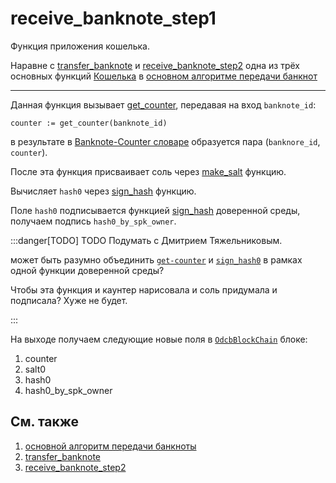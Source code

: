 # receive_banknote_step1

Функция
приложения 
кошелька.

Наравне с
[transfer_banknote](transfer-banknote.md)
и
[receive_banknote_step2](receive-banknote-step2.md)
одна из трёх основных функций
[Кошелька](../architecture/wallet/index.md)
в
[основном алгоритме передачи банкнот](../banknote/broadcast/algorithm.md)

- - - 

Данная функция вызывает
[get_counter](get-counter.md),
передавая на вход  `banknote_id`:
```
counter := get_counter(banknote_id)
```
в результате в
[Banknote-Counter словаре](../architecture/wallet/banknote-counter-dict.md)
образуется пара (`banknore_id`, `counter`).

После эта функция присваивает соль
через
[make_salt](make-salt.md)
функцию.

Вычисляет `hash0` через 
[sign_hash](sign-hash.md)
функцию.

Поле `hash0`
подписывается
функцией
[sign_hash](sign-hash.md)
доверенной среды,
получаем подпись `hash0_by_spk_owner`.

:::danger[TODO]
TODO Подумать с Дмитрием Тяжельниковым.

может быть разумно объединить
[`get-counter`](get-counter.md)
и  [`sign_hash0`](sign-hash.md)
в рамках одной функции доверенной среды?

Чтобы эта функция и каунтер нарисовала и соль придумала и подписала?
Хуже не будет.


:::

На выходе получаем следующие новые поля в
[`OdcbBlockChain`](../banknote/block-chain.md)
блоке:
1. counter
2. salt0
3. hash0 
4. hash0_by_spk_owner



## См. также

1. [основной алгоритм передачи банкноты](../banknote/broadcast/algorithm.md)
2. [transfer_banknote](transfer-banknote.md)
3. [receive_banknote_step2](receive-banknote-step2.md)
